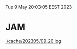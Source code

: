 Tue  9 May 20:03:05 EEST 2023
# JAM
<a href='./cache/202305/09_20.log'>./cache/202305/09_20.log</a>
